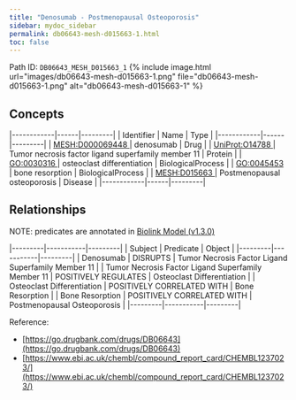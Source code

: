 ```yaml
---
title: "Denosumab - Postmenopausal Osteoporosis"
sidebar: mydoc_sidebar
permalink: db06643-mesh-d015663-1.html
toc: false 
---
```



Path ID: `DB06643_MESH_D015663_1`
{% include image.html url="images/db06643-mesh-d015663-1.png" file="db06643-mesh-d015663-1.png" alt="db06643-mesh-d015663-1" %}

## Concepts

|------------|------|---------|
| Identifier | Name | Type    |
|------------|------|---------|
| <a href="https://identifiers.org/MESH:D000069448">MESH:D000069448 </a> | denosumab | Drug |
| <a href="https://identifiers.org/UniProt:O14788">UniProt:O14788 </a> | Tumor necrosis factor ligand superfamily member 11 | Protein |
| <a href="https://identifiers.org/GO:0030316">GO:0030316 </a> | osteoclast differentiation | BiologicalProcess |
| <a href="https://identifiers.org/GO:0045453">GO:0045453 </a> | bone resorption | BiologicalProcess |
| <a href="https://identifiers.org/MESH:D015663">MESH:D015663 </a> | Postmenopausal osteoporosis | Disease |
|------------|------|---------|

## Relationships


NOTE: predicates are annotated in <a href="https://github.com/biolink/biolink-model/releases/tag/v1.3.0">Biolink Model (v1.3.0)</a>

|---------|-----------|---------|
| Subject | Predicate | Object  |
|---------|-----------|---------|
| Denosumab | DISRUPTS | Tumor Necrosis Factor Ligand Superfamily Member 11 |
| Tumor Necrosis Factor Ligand Superfamily Member 11 | POSITIVELY REGULATES | Osteoclast Differentiation |
| Osteoclast Differentiation | POSITIVELY CORRELATED WITH | Bone Resorption |
| Bone Resorption | POSITIVELY CORRELATED WITH | Postmenopausal Osteoporosis |
|---------|-----------|---------|

Reference: 
  - [https://go.drugbank.com/drugs/DB06643](https://go.drugbank.com/drugs/DB06643)
  - [https://www.ebi.ac.uk/chembl/compound_report_card/CHEMBL1237023/](https://www.ebi.ac.uk/chembl/compound_report_card/CHEMBL1237023/)
